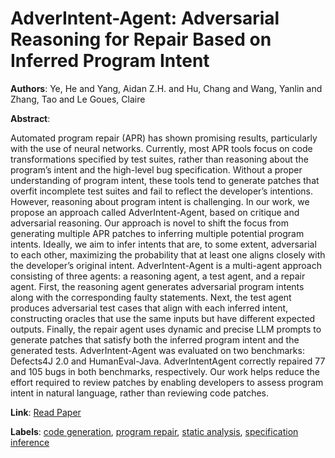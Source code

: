 # AdverIntent-Agent: Adversarial Reasoning for Repair Based on Inferred Program Intent

**Authors**: Ye, He and Yang, Aidan Z.H. and Hu, Chang and Wang, Yanlin and Zhang, Tao and Le Goues, Claire

**Abstract**:

Automated program repair (APR) has shown promising results, particularly with the use of neural networks. Currently, most APR tools focus on code transformations specified by test suites, rather than reasoning about the program’s intent and the high-level bug specification. Without a proper understanding of program intent, these tools tend to generate patches that overfit incomplete test suites and fail to reflect the developer’s intentions. However, reasoning about program intent is challenging. In our work, we propose an approach called AdverIntent-Agent, based on critique and adversarial reasoning. Our approach is novel to shift the focus from generating multiple APR patches to inferring multiple potential program intents. Ideally, we aim to infer intents that are, to some extent, adversarial to each other, maximizing the probability that at least one aligns closely with the developer’s original intent. AdverIntent-Agent is a multi-agent approach consisting of three agents: a reasoning agent, a test agent, and a repair agent. First, the reasoning agent generates adversarial program intents along with the corresponding faulty statements. Next, the test agent produces adversarial test cases that align with each inferred intent, constructing oracles that use the same inputs but have different expected outputs. Finally, the repair agent uses dynamic and precise LLM prompts to generate patches that satisfy both the inferred program intent and the generated tests. AdverIntent-Agent was evaluated on two benchmarks: Defects4J 2.0 and HumanEval-Java. AdverIntentAgent correctly repaired 77 and 105 bugs in both benchmarks, respectively. Our work helps reduce the effort required to review patches by enabling developers to assess program intent in natural language, rather than reviewing code patches.

**Link**: [Read Paper](https://doi.org/10.1145/3728939)

**Labels**: [code generation](../../labels/code_generation.md), [program repair](../../labels/program_repair.md), [static analysis](../../labels/static_analysis.md), [specification inference](../../labels/specification_inference.md)
